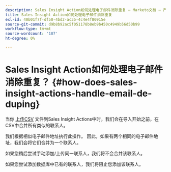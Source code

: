 ```yaml
---
description: Sales Insight Action如何处理电子邮件消除重复 — Marketo文档 — 产品文档
title: Sales Insight Action如何处理电子邮件消除重复
exl-id: 40b01f7f-df50-4bd2-ac35-4c4e4f80915e
source-git-commit: d9b8b92ac5f051178b8eb9b450c4949b56d50b99
workflow-type: tm+mt
source-wordcount: '107'
ht-degree: 0%

---
```


# Sales Insight Action如何处理电子邮件消除重复？ {#how-does-sales-insight-actions-handle-email-de-duping}

当你 [上传CSV](/help/marketo/product-docs/marketo-sales-insight/actions/people/managing-contacts/import-contacts-via-csv.md) 文件到Sales Insight Actions中时，我们会在导入开始之前，在CSV中合并所有类似的联系人。

我们根据相似电子邮件地址执行此操作。 因此，如果有两个相同的电子邮件地址，我们会将它们合并为一个联系人。

如果您稍后尝试手动添加/上传同一联系人，我们将不会合并该联系人。

如果您尝试添加数据库中已有的联系人，我们将阻止您添加该联系人。
